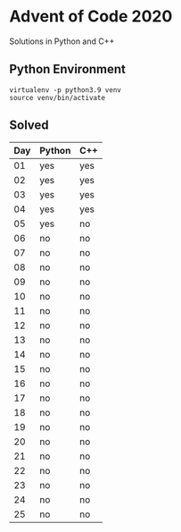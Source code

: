 # Advent of Code 2020

Solutions in Python and C++

## Python Environment

```
virtualenv -p python3.9 venv
source venv/bin/activate
```

## Solved

Day | Python | C++
---|---|---
01 | yes | yes
02 | yes | yes
03 | yes | yes
04 | yes | yes
05 | yes | no
06 | no | no
07 | no | no
08 | no | no
09 | no | no
10 | no | no
11 | no | no
12 | no | no
13 | no | no
14 | no | no
15 | no | no
16 | no | no
17 | no | no
18 | no | no
19 | no | no
20 | no | no
21 | no | no
22 | no | no
23 | no | no
24 | no | no
25 | no | no
